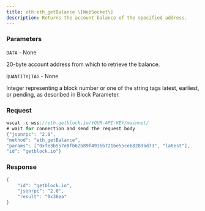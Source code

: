 ```yaml
---
title: eth:eth_getBalance \[WebSocket\]
description: Returns the account balance of the specified address.
---
```


### Parameters


`DATA` - None

20-byte account address from which to retrieve the balance.

`QUANTITY|TAG` - None

Integer representing a block number or one of the string tags latest,
earliest, or pending, as described in Block Parameter.

### Request

``` java
wscat -c wss://eth.getblock.io/YOUR-API-KEY/mainnet/ 
# wait for connection and send the request body 
{"jsonrpc": "2.0",
"method": "eth_getBalance",
"params": ["0xfe3b557e8fb62b89f4916b721be55ceb828dbd73", "latest"],
"id": "getblock.io"}
```

###  Response

``` java
{
    "id": "getblock.io",
    "jsonrpc": "2.0",
    "result": "0x36ea"
}
```

